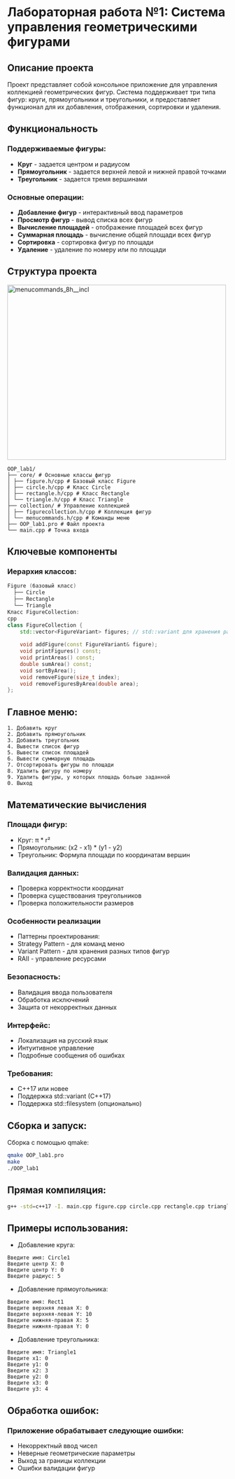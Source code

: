 # Лабораторная работа №1: Система управления геометрическими фигурами

## Описание проекта

Проект представляет собой консольное приложение для управления коллекцией геометрических фигур. Система поддерживает три типа фигур: круги, прямоугольники и треугольники, и предоставляет функционал для их добавления, отображения, сортировки и удаления.

## Функциональность

### Поддерживаемые фигуры:
- **Круг** - задается центром и радиусом
- **Прямоугольник** - задается верхней левой и нижней правой точками  
- **Треугольник** - задается тремя вершинами

### Основные операции:
- **Добавление фигур** - интерактивный ввод параметров
- **Просмотр фигур** - вывод списка всех фигур
- **Вычисление площадей** - отображение площадей всех фигур
- **Суммарная площадь** - вычисление общей площади всех фигур
- **Сортировка** - сортировка фигур по площади
- **Удаление** - удаление по номеру или по площади

## Структура проекта
<img width="500" height="400" alt="menucommands_8h__incl" src="https://github.com/user-attachments/assets/11723f94-2fd1-4858-b7a7-3de56b5998b7" />

```
OOP_lab1/
├── core/ # Основные классы фигур
│ ├── figure.h/cpp # Базовый класс Figure
│ ├── circle.h/cpp # Класс Circle
│ ├── rectangle.h/cpp # Класс Rectangle
│ └── triangle.h/cpp # Класс Triangle
├── collection/ # Управление коллекцией
│ ├── figurecollection.h/cpp # Коллекция фигур
│ └── menucommands.h/cpp # Команды меню
├── OOP_lab1.pro # Файл проекта
└── main.cpp # Точка входа
```

## Ключевые компоненты

### Иерархия классов:
```cpp
Figure (базовый класс)
  ├── Circle
  ├── Rectangle
  └── Triangle
Класс FigureCollection:
cpp
class FigureCollection {
    std::vector<FigureVariant> figures; // std::variant для хранения разных типов
    
    void addFigure(const FigureVariant& figure);
    void printFigures() const;
    void printAreas() const;
    double sumArea() const;
    void sortByArea();
    void removeFigure(size_t index);
    void removeFiguresByArea(double area);
};
```
## Главное меню:
```text
1. Добавить круг
2. Добавить прямоугольник  
3. Добавить треугольник
4. Вывести список фигур
5. Вывести список площадей
6. Вывести суммарную площадь
7. Отсортировать фигуры по площади
8. Удалить фигуру по номеру
9. Удалить фигуры, у которых площадь больше заданной
0. Выход
```
## Математические вычисления
### Площади фигур:
- Круг: π * r²
- Прямоугольник: (x2 - x1) * (y1 - y2)
- Треугольник: Формула площади по координатам вершин

### Валидация данных:
- Проверка корректности координат
- Проверка существования треугольников
- Проверка положительности размеров

### Особенности реализации
- Паттерны проектирования:
- Strategy Pattern - для команд меню
- Variant Pattern - для хранения разных типов фигур
- RAII - управление ресурсами

### Безопасность:
- Валидация ввода пользователя
- Обработка исключений
- Защита от некорректных данных

### Интерфейс:
- Локализация на русский язык
- Интуитивное управление
- Подробные сообщения об ошибках

### Требования:
- C++17 или новее
- Поддержка std::variant (C++17)
- Поддержка std::filesystem (опционально)

## Сборка и запуск:
Сборка с помощью qmake:
```bash
qmake OOP_lab1.pro
make
./OOP_lab1
```
## Прямая компиляция:
```bash
g++ -std=c++17 -I. main.cpp figure.cpp circle.cpp rectangle.cpp triangle.cpp figurecollection.cpp menucommands.cpp -o geometry_app
```
## Примеры использования:
- Добавление круга:
```text
Введите имя: Circle1
Введите центр X: 0
Введите центр Y: 0  
Введите радиус: 5
```
- Добавление прямоугольника:
```text
Введите имя: Rect1
Введите верхняя левая X: 0
Введите верхняя-левая Y: 10
Введите нижняя-правая X: 5
Введите нижняя-правая Y: 0
```
- Добавление треугольника:
```text
Введите имя: Triangle1
Введите x1: 0
Введите y1: 0
Введите x2: 3
Введите y2: 0  
Введите x3: 0
Введите y3: 4
```
## Обработка ошибок:
### Приложение обрабатывает следующие ошибки:
- Некорректный ввод чисел
- Неверные геометрические параметры
- Выход за границы коллекции
- Ошибки валидации фигур
